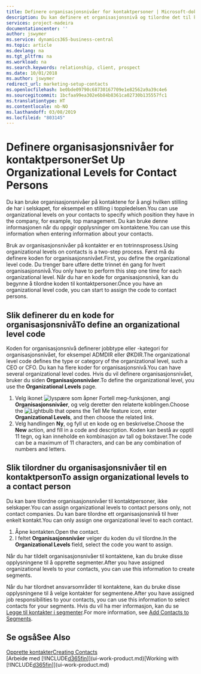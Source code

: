 ```yaml
---
title: Definere organisasjonsnivåer for kontaktpersoner | Microsoft-dokumentasjon
description: Du kan definere et organisasjonsnivå og tilordne det til kontakten for å angi hvilken stilling de har i selskapet sitt, for eksempel en stilling i toppledelsen.
services: project-madeira
documentationcenter: ''
author: jswymer
ms.service: dynamics365-business-central
ms.topic: article
ms.devlang: na
ms.tgt_pltfrm: na
ms.workload: na
ms.search.keywords: relationship, client, prospect
ms.date: 10/01/2018
ms.author: jswymer
redirect_url: marketing-setup-contacts
ms.openlocfilehash: be0bde09790c68730167709e1e82562a9a39c4e6
ms.sourcegitcommit: 1bcfaa99ea302e6b84b8361ca02730b135557fc1
ms.translationtype: HT
ms.contentlocale: nb-NO
ms.lasthandoff: 03/08/2019
ms.locfileid: "803145"
---
```

# <a name="set-up-organizational-levels-for-contact-persons"></a><span data-ttu-id="dc3ce-103">Definere organisasjonsnivåer for kontaktpersoner</span><span class="sxs-lookup"><span data-stu-id="dc3ce-103">Set Up Organizational Levels for Contact Persons</span></span>
<span data-ttu-id="dc3ce-104">Du kan bruke organisasjonsnivåer på kontaktene for å angi hvilken stilling de har i selskapet, for eksempel en stilling i toppledelsen.</span><span class="sxs-lookup"><span data-stu-id="dc3ce-104">You can use organizational levels on your contacts to specify which position they have in the company, for example, top management.</span></span> <span data-ttu-id="dc3ce-105">Du kan bruke denne informasjonen når du oppgir opplysninger om kontaktene.</span><span class="sxs-lookup"><span data-stu-id="dc3ce-105">You can use this information when entering information about your contacts.</span></span>

<span data-ttu-id="dc3ce-106">Bruk av organisasjonsnivåer på kontakter er en totrinnsprosess.</span><span class="sxs-lookup"><span data-stu-id="dc3ce-106">Using organizational levels on contacts is a two-step process.</span></span> <span data-ttu-id="dc3ce-107">Først må du definere koden for organisasjonsnivået.</span><span class="sxs-lookup"><span data-stu-id="dc3ce-107">First, you define the organizational level code.</span></span> <span data-ttu-id="dc3ce-108">Du trenger bare utføre dette trinnet én gang for hvert organisasjonsnivå.</span><span class="sxs-lookup"><span data-stu-id="dc3ce-108">You only have to perform this step one time for each organizational level.</span></span> <span data-ttu-id="dc3ce-109">Når du har en kode for organisasjonsnivå, kan du begynne å tilordne koden til kontaktpersoner.</span><span class="sxs-lookup"><span data-stu-id="dc3ce-109">Once you have an organizational level code, you can start to assign the code to contact persons.</span></span>

## <a name="to-define-an-organizational-level-code"></a><span data-ttu-id="dc3ce-110">Slik definerer du en kode for organisasjonsnivå</span><span class="sxs-lookup"><span data-stu-id="dc3ce-110">To define an organizational level code</span></span>
<span data-ttu-id="dc3ce-111">Koden for organisasjonsnivå definerer jobbtype eller -kategori for organisasjonsnivået, for eksempel ADMDIR eller ØKDIR.</span><span class="sxs-lookup"><span data-stu-id="dc3ce-111">The organizational level code defines the type or category of the organizational level, such a CEO  or CFO.</span></span> <span data-ttu-id="dc3ce-112">Du kan ha flere koder for organisasjonsnivå.</span><span class="sxs-lookup"><span data-stu-id="dc3ce-112">You can have several organizational level codes.</span></span> <span data-ttu-id="dc3ce-113">Hvis du vil definere organisasjonsnivået, bruker du siden **Organisasjonsnivåer**.</span><span class="sxs-lookup"><span data-stu-id="dc3ce-113">To define the organizational level, you use the **Organizational Levels** page.</span></span>

1. <span data-ttu-id="dc3ce-114">Velg ikonet ![lyspære som åpner Fortell meg-funksjonen](media/ui-search/search_small.png "Fortell hva du vil gjøre"), angi **Organisasjonsnivåer**, og velg deretter den relaterte koblingen.</span><span class="sxs-lookup"><span data-stu-id="dc3ce-114">Choose the ![Lightbulb that opens the Tell Me feature](media/ui-search/search_small.png "Tell me what you want to do") icon, enter **Organizational Levels**, and then choose the related link.</span></span>
2. <span data-ttu-id="dc3ce-115">Velg handlingen **Ny**, og fyll ut en kode og en beskrivelse.</span><span class="sxs-lookup"><span data-stu-id="dc3ce-115">Choose the **New** action, and fill in a code and description.</span></span> <span data-ttu-id="dc3ce-116">Koden kan bestå av opptil 11 tegn, og kan inneholde en kombinasjon av tall og bokstaver.</span><span class="sxs-lookup"><span data-stu-id="dc3ce-116">The code can be a maximum of 11 characters, and can be any combination of numbers and letters.</span></span>

## <a name="to-assign-organizational-levels-to-a-contact-person"></a><span data-ttu-id="dc3ce-117">Slik tilordner du organisasjonsnivåer til en kontaktperson</span><span class="sxs-lookup"><span data-stu-id="dc3ce-117">To assign organizational levels to a contact person</span></span>
<span data-ttu-id="dc3ce-118">Du kan bare tilordne organisasjonsnivåer til kontaktpersoner, ikke selskaper.</span><span class="sxs-lookup"><span data-stu-id="dc3ce-118">You can assign organizational levels to contact persons only, not contact companies.</span></span> <span data-ttu-id="dc3ce-119">Du kan bare tilordne ett organisasjonsnivå til hver enkelt kontakt.</span><span class="sxs-lookup"><span data-stu-id="dc3ce-119">You can only assign one organizational level to each contact.</span></span>

1. <span data-ttu-id="dc3ce-120">Åpne kontakten.</span><span class="sxs-lookup"><span data-stu-id="dc3ce-120">Open the contact.</span></span>
2. <span data-ttu-id="dc3ce-121">I feltet **Organisasjonsnivåer** velger du koden du vil tilordne.</span><span class="sxs-lookup"><span data-stu-id="dc3ce-121">In the **Organizational Levels** field, select the code you want to assign.</span></span>

<span data-ttu-id="dc3ce-122">Når du har tildelt organisasjonsnivåer til kontaktene, kan du bruke disse opplysningene til å opprette segmenter.</span><span class="sxs-lookup"><span data-stu-id="dc3ce-122">After you have assigned organizational levels to your contacts, you can use this information to create segments.</span></span>

<span data-ttu-id="dc3ce-123">Når du har tilordnet ansvarsområder til kontaktene, kan du bruke disse opplysningene til å velge kontakter for segmentene.</span><span class="sxs-lookup"><span data-stu-id="dc3ce-123">After you have assigned job responsibilities to your contacts, you can use this information to select contacts for your segments.</span></span> <span data-ttu-id="dc3ce-124">Hvis du vil ha mer informasjon, kan du se [Legge til kontakter i segmenter](marketing-add-contact-segment.md).</span><span class="sxs-lookup"><span data-stu-id="dc3ce-124">For more information, see [Add Contacts to Segments](marketing-add-contact-segment.md).</span></span>

## <a name="see-also"></a><span data-ttu-id="dc3ce-125">Se også</span><span class="sxs-lookup"><span data-stu-id="dc3ce-125">See Also</span></span>
[<span data-ttu-id="dc3ce-126">Opprette kontakter</span><span class="sxs-lookup"><span data-stu-id="dc3ce-126">Creating Contacts</span></span>](marketing-create-contact-companies.md)  
<span data-ttu-id="dc3ce-127">[Arbeide med [!INCLUDE[d365fin](includes/d365fin_md.md)]](ui-work-product.md)</span><span class="sxs-lookup"><span data-stu-id="dc3ce-127">[Working with [!INCLUDE[d365fin](includes/d365fin_md.md)]](ui-work-product.md)</span></span>  
